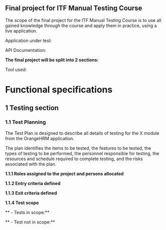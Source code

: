 ## Final project for ITF Manual Testing Course

The scope of the final project for the ITF Manual Testing Course is to use all gained knowledge through the course and apply them in practice, using a live application.

Application under test:

API Documentation:

**The final project will be split into 2 sections:** 

Tool used:

# Functional specifications 

## 1 Testing section 

### 1.1 Test Planning

The Test Plan is designed to describe all details of testing for the X module from the OrangeHRM application.

The plan identifies the items to be tested, the features to be tested, the types of testing to be performed, the personnel responsible for testing, the resources and schedule required to complete testing, and the risks associated with the plan.

**1.1.1 Roles assigned to the project and persons allocated**

**1.1.2 Entry criteria defined**

**1.1.3 Exit criteria defined**

**1.1.4 Test scope**

** - Tests in scope:**

** - Test not in scope:**
